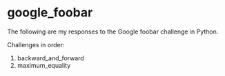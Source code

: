 # google_foobar

The following are my responses to the Google foobar challenge in Python.

Challenges in order:

1. backward_and_forward
2. maximum_equality
